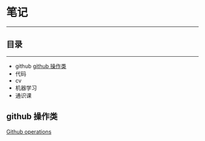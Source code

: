 # 笔记
---
## 目录
---
- github [github 操作类](https://github.com/AallRight/Notes/blob/main/README.md#github-%E6%93%8D%E4%BD%9C%E7%B1%BB)
- 代码
- cv
- 机器学习
- 通识课

## github 操作类
[Github operations](https://github.com/AallRight/Github-operations)


